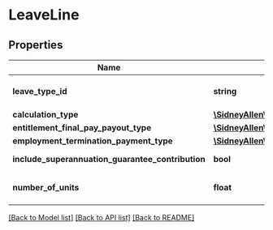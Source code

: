 # LeaveLine

## Properties
Name | Type | Description | Notes
------------ | ------------- | ------------- | -------------
**leave_type_id** | **string** | Xero leave type identifier | [optional] 
**calculation_type** | [**\SidneyAllen\XeroPHP\Models\PayrollAu\LeaveLineCalculationType**](LeaveLineCalculationType.md) |  | [optional] 
**entitlement_final_pay_payout_type** | [**\SidneyAllen\XeroPHP\Models\PayrollAu\EntitlementFinalPayPayoutType**](EntitlementFinalPayPayoutType.md) |  | [optional] 
**employment_termination_payment_type** | [**\SidneyAllen\XeroPHP\Models\PayrollAu\EmploymentTerminationPaymentType**](EmploymentTerminationPaymentType.md) |  | [optional] 
**include_superannuation_guarantee_contribution** | **bool** | amount of leave line | [optional] 
**number_of_units** | **float** | Leave number of units | [optional] 

[[Back to Model list]](../README.md#documentation-for-models) [[Back to API list]](../README.md#documentation-for-api-endpoints) [[Back to README]](../README.md)


